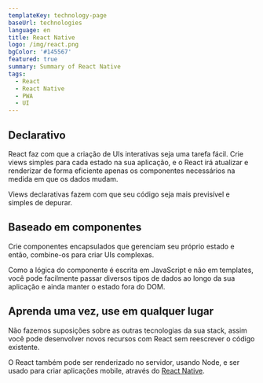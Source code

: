 ```yaml
---
templateKey: technology-page
baseUrl: technologies
language: en
title: React Native
logo: /img/react.png
bgColor: '#145567'
featured: true
summary: Summary of React Native
tags:
  - React
  - React Native
  - PWA
  - UI
---
```

## Declarativo
React faz com que a criação de UIs interativas seja uma tarefa fácil. Crie views simples para cada estado na sua aplicação, e o React irá atualizar e renderizar de forma eficiente apenas os componentes necessários na medida em que os dados mudam.

Views declarativas fazem com que seu código seja mais previsível e simples de depurar.

## Baseado em componentes
Crie componentes encapsulados que gerenciam seu próprio estado e então, combine-os para criar UIs complexas.

Como a lógica do componente é escrita em JavaScript e não em templates, você pode facilmente passar diversos tipos de dados ao longo da sua aplicação e ainda manter o estado fora do DOM.

## Aprenda uma vez, use em qualquer lugar
Não fazemos suposições sobre as outras tecnologias da sua stack, assim você pode desenvolver novos recursos com React sem reescrever o código existente.

O React também pode ser renderizado no servidor, usando Node, e ser usado para criar aplicações mobile, através do [React Native](/tags/react-native).

